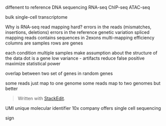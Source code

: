 diffenent to reference
DNA sequencing 
RNA-seq 
ChIP-seq 
ATAC-seq

bulk 
single-cell transcriptome

Why is RNA-seq read mapping hard? 
errors in the reads (mismatches, insertions, deletions)
errors in the reference
genetic variation
spliced mapping reads contains sequences in 2exons
multi-mapping
efficiency
columns are samples
rows are genes

each condition multiple samples 
make assumption about the structure of the data
dot is a gene
low variance - artifacts
reduce false positive maximize statistical power

overlap between two set of genes in random genes

some reads just map to one genome
some reads map to two genomes but better 

> Written with [StackEdit](https://stackedit.io/).

UMI unique molecular identifier
10x company offers single cell sequencing

sign
<!--stackedit_data:
eyJoaXN0b3J5IjpbLTIwMjE1MzY0OTUsMTM0OTQ3ODAxNiwxNj
I0OTUwOTc1LC02NTMzMjc1NCw4MjQyMDc3MzgsLTIxNDM3MTUx
MDAsMjE1MjgxMzA1LC02OTY4Nzg0MjIsNzMwOTk4MTE2XX0=
-->
